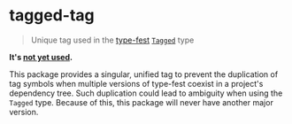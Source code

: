 # tagged-tag

> Unique tag used in the [type-fest](https://github.com/sindresorhus/type-fest) [`Tagged`](https://github.com/sindresorhus/type-fest/blob/a6612048e1bf4c6e787b1a10007dd90c5c9f34e7/source/opaque.d.ts#L122-L184) type

**It's [not yet used](https://github.com/sindresorhus/type-fest/pull/875).**

This package provides a singular, unified tag to prevent the duplication of tag symbols when multiple versions of type-fest coexist in a project's dependency tree. Such duplication could lead to ambiguity when using the `Tagged` type. Because of this, this package will never have another major version.
